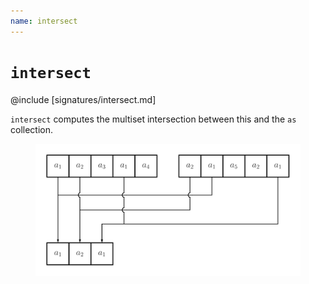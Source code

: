 ```yaml
---
name: intersect
---
```


# `intersect`

@include [signatures/intersect.md]

`intersect` computes the multiset intersection between this and the `as` collection.

<figure class="diagram">
  <img src="images/intersect.svg" alt="intersect function">
  <!-- <figcaption class="diagram-desc"></figcaption> -->
</figure>
